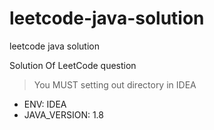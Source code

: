 # leetcode-java-solution

leetcode java solution

Solution Of LeetCode question

>You MUST setting out directory in IDEA

- ENV: IDEA
- JAVA_VERSION: 1.8
